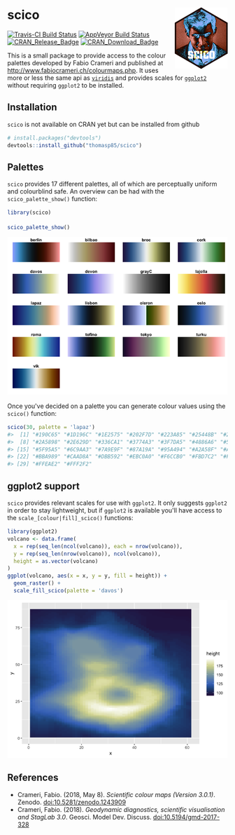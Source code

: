 
<!-- README.md is generated from README.Rmd. Please edit that file -->
scico <img src="man/figures/logo.png" align="right" />
======================================================

[![Travis-CI Build Status](https://travis-ci.org/thomasp85/scico.svg?branch=master)](https://travis-ci.org/thomasp85/scico) [![AppVeyor Build Status](https://ci.appveyor.com/api/projects/status/github/thomasp85/scico?branch=master&svg=true)](https://ci.appveyor.com/project/thomasp85/scico) [![CRAN\_Release\_Badge](http://www.r-pkg.org/badges/version-ago/scico)](https://CRAN.R-project.org/package=scico) [![CRAN\_Download\_Badge](http://cranlogs.r-pkg.org/badges/scico)](https://CRAN.R-project.org/package=scico)

This is a small package to provide access to the colour palettes developed by Fabio Crameri and published at <http://www.fabiocrameri.ch/colourmaps.php>. It uses more or less the same api as [`viridis`](https://github.com/sjmgarnier/viridis) and provides scales for [`ggplot2`](https://github.com/tidyverse/ggplot2) without requiring `ggplot2` to be installed.

Installation
------------

`scico` is not available on CRAN yet but can be installed from github

``` r
# install.packages("devtools")
devtools::install_github("thomasp85/scico")
```

Palettes
--------

`scico` provides 17 different palettes, all of which are perceptually uniform and colourblind safe. An overview can be had with the `scico_palette_show()` function:

``` r
library(scico)

scico_palette_show()
```

![](man/figures/README-unnamed-chunk-3-1.png)

Once you've decided on a palette you can generate colour values using the `scico()` function:

``` r
scico(30, palette = 'lapaz')
#>  [1] "#190C65" "#1D196C" "#1E2575" "#202F7D" "#223A85" "#25448B" "#274E92"
#>  [8] "#2A5898" "#2E629D" "#336CA1" "#3774A3" "#3F7DA5" "#4886A6" "#528EA6"
#> [15] "#5F95A5" "#6C9AA3" "#7A9E9F" "#87A19A" "#95A494" "#A2A58F" "#ADA78B"
#> [22] "#BBA989" "#CAAD8A" "#DBB592" "#EBC0A0" "#F6CCB0" "#FBD7C2" "#FDE0D2"
#> [29] "#FFEAE2" "#FFF2F2"
```

ggplot2 support
---------------

`scico` provides relevant scales for use with `ggplot2`. It only suggests `ggplot2` in order to stay lightweight, but if `ggplot2` is available you'll have access to the `scale_[colour|fill]_scico()` functions:

``` r
library(ggplot2)
volcano <- data.frame(
  x = rep(seq_len(ncol(volcano)), each = nrow(volcano)),
  y = rep(seq_len(nrow(volcano)), ncol(volcano)),
  height = as.vector(volcano)
)
ggplot(volcano, aes(x = x, y = y, fill = height)) + 
  geom_raster() + 
  scale_fill_scico(palette = 'davos') 
```

![](man/figures/README-unnamed-chunk-5-1.png)

References
----------

-   Crameri, Fabio. (2018, May 8). *Scientific colour maps (Version 3.0.1)*. Zenodo. <doi:10.5281/zenodo.1243909>
-   Crameri, Fabio. (2018). *Geodynamic diagnostics, scientific visualisation and StagLab 3.0*. Geosci. Model Dev. Discuss. <doi:10.5194/gmd-2017-328>
